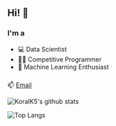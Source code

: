 ## Hi! 👋

### I'm a
- 💻 Data Scientist
- 👨‍💻 Competitive Programmer
- 🤖 Machine Learning Enthusiast

###
📫 [Email](kulacoglukoral@gmail.com)

![KoralK5's github stats](https://github-readme-stats.vercel.app/api?username=KoralK5&show_icons=true&theme=gruvbox)

![Top Langs](https://github-readme-stats.vercel.app/api/top-langs/?username=KoralK5&show_icons=true&theme=gruvbox)
